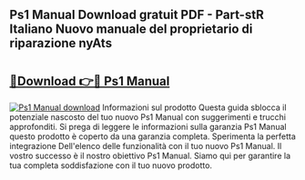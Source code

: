 ## Ps1 Manual Download gratuit PDF - Part-stR Italiano Nuovo manuale del proprietario di riparazione nyAts

# <h2><a href="http://dfa0mo.blite.top/?on=Ps1+Manual">🔗Download 👉🔴 Ps1 Manual</a></h2>

[![Ps1 Manual download](https://i.imgur.com/lujVjoI.png)](http://dfa0mo.blite.top/?on=Ps1+Manual)
Informazioni sul prodotto Questa guida sblocca il potenziale nascosto del tuo nuovo Ps1 Manual con suggerimenti e trucchi approfonditi. Si prega di leggere le informazioni sulla garanzia Ps1 Manual questo prodotto è coperto da una garanzia completa. Sperimenta la perfetta integrazione Dell'elenco delle funzionalità con il tuo nuovo Ps1 Manual. Il vostro successo è il nostro obiettivo Ps1 Manual. Siamo qui per garantire la tua completa soddisfazione con il tuo nuovo prodotto.
